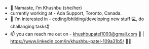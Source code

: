 
- 🙏 Namaste, I’m Khushbu (she/her)
- currently working at - Ada Support, Toronto, Canada.
- 👀 I’m interested in - coding/bhilding/developing new stuff 💻, do challanging tasks🎖
- 📫 you can reach me out on - khushbupatel1093@gmail.com 💌 | https://www.linkedin.com/in/khushbu-patel-109a31b5/ 👩‍💼

<!---
khushbupatel24/khushbupatel24 is a ✨ special ✨ repository because its `README.md` (this file) appears on your GitHub profile.
You can click the Preview link to take a look at your changes.
--->
